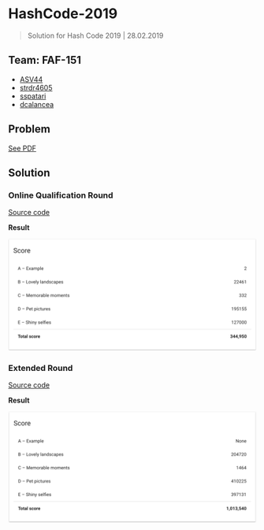# HashCode-2019
> Solution for Hash Code 2019 | 28.02.2019

## Team: FAF-151

- [ASV44](https://github.com/ASV44)
- [strdr4605](https://github.com/strdr4605)
- [sspatari](https://github.com/sspatari)
- [dcalancea](https://github.com/dcalance)

## Problem

[See PDF](https://github.com/ASV44/HashCode-2019/blob/master/assets/photo_slideshow.pdf)

## Solution

### Online Qualification Round

[Source code](https://github.com/ASV44/HashCode-2019/blob/master/index.js)

**Result**

![OnlineQualificationRoundScore](https://github.com/ASV44/HashCode-2019/blob/master/assets/OnlineQualificationRoundScore.png)

### Extended Round

[Source code](https://github.com/ASV44/HashCode-2019/blob/master/main.go)

**Result**

![OnlineQualificationRoundScore](https://github.com/ASV44/HashCode-2019/blob/master/assets/ExtendedRoundScore.png)
